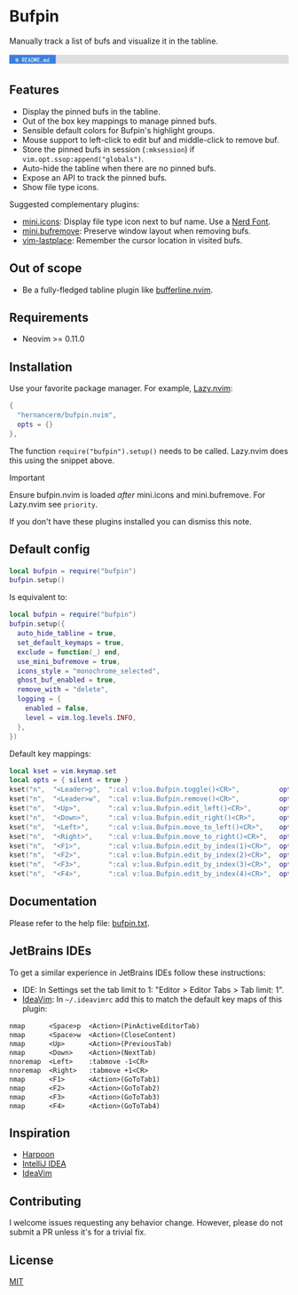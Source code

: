 # Bufpin

Manually track a list of bufs and visualize it in the tabline.

<div align=center>
  <img src="media/demo.gif" alt="bufpin.nvim demo" />
</div>
<!--
nvim \
  README.md \
  Makefile \
  scripts/minidoc.lua \
  scripts/testdocs_init.lua \
  lua/bufpin/hsluv.lua \
  lua/bufpin/init.lua
:SatelliteDisable
:%bd|e#|lua Bufpin.pin(vim.fn.bufnr())
Recording width/height: 215x14 (https://getkap.co/)
On .editorconfig `max_line_length`s to: 0
-->

## Features

- Display the pinned bufs in the tabline.
- Out of the box key mappings to manage pinned bufs.
- Sensible default colors for Bufpin's highlight groups.
- Mouse support to left-click to edit buf and middle-click to remove buf.
- Store the pinned bufs in session (`:mksession`) if `vim.opt.ssop:append("globals")`.
- Auto-hide the tabline when there are no pinned bufs.
- Expose an API to track the pinned bufs.
- Show file type icons.

Suggested complementary plugins:

- [mini.icons](https://github.com/echasnovski/mini.icons):
  Display file type icon next to buf name. Use a [Nerd Font](https://www.nerdfonts.com/).
- [mini.bufremove](https://github.com/echasnovski/mini.bufremove):
  Preserve window layout when removing bufs.
- [vim-lastplace](https://github.com/farmergreg/vim-lastplace):
  Remember the cursor location in visited bufs.

## Out of scope

- Be a fully-fledged tabline plugin like
  [bufferline.nvim](https://github.com/akinsho/bufferline.nvim).

## Requirements

- Neovim >= 0.11.0

## Installation

Use your favorite package manager. For example, [Lazy.nvim](https://github.com/folke/lazy.nvim):

```lua
{
  "hernancerm/bufpin.nvim",
  opts = {}
},
```

The function `require("bufpin").setup()` needs to be called. Lazy.nvim does this using the snippet
above.

> [!IMPORTANT]
> Ensure bufpin.nvim is loaded _after_ mini.icons and mini.bufremove. For Lazy.nvim see `priority`.
>
> If you don't have these plugins installed you can dismiss this note.

## Default config

```lua
local bufpin = require("bufpin")
bufpin.setup()
```

Is equivalent to:

```lua
local bufpin = require("bufpin")
bufpin.setup({
  auto_hide_tabline = true,
  set_default_keymaps = true,
  exclude = function(_) end,
  use_mini_bufremove = true,
  icons_style = "monochrome_selected",
  ghost_buf_enabled = true,
  remove_with = "delete",
  logging = {
    enabled = false,
    level = vim.log.levels.INFO,
  },
})
```

Default key mappings:

```lua
local kset = vim.keymap.set
local opts = { silent = true }
kset("n",  "<Leader>p",  ":cal v:lua.Bufpin.toggle()<CR>",          opts)
kset("n",  "<Leader>w",  ":cal v:lua.Bufpin.remove()<CR>",          opts)
kset("n",  "<Up>",       ":cal v:lua.Bufpin.edit_left()<CR>",       opts)
kset("n",  "<Down>",     ":cal v:lua.Bufpin.edit_right()<CR>",      opts)
kset("n",  "<Left>",     ":cal v:lua.Bufpin.move_to_left()<CR>",    opts)
kset("n",  "<Right>",    ":cal v:lua.Bufpin.move_to_right()<CR>",   opts)
kset("n",  "<F1>",       ":cal v:lua.Bufpin.edit_by_index(1)<CR>",  opts)
kset("n",  "<F2>",       ":cal v:lua.Bufpin.edit_by_index(2)<CR>",  opts)
kset("n",  "<F3>",       ":cal v:lua.Bufpin.edit_by_index(3)<CR>",  opts)
kset("n",  "<F4>",       ":cal v:lua.Bufpin.edit_by_index(4)<CR>",  opts)
```

## Documentation

Please refer to the help file: [bufpin.txt](./doc/bufpin.txt).

## JetBrains IDEs

To get a similar experience in JetBrains IDEs follow these instructions:

- IDE: In Settings set the tab limit to 1: "Editor > Editor Tabs > Tab limit: 1".
- [IdeaVim](https://github.com/JetBrains/ideavim): In `~/.ideavimrc` add this to match the default
  key maps of this plugin:

```vim
nmap      <Space>p  <Action>(PinActiveEditorTab)
nmap      <Space>w  <Action>(CloseContent)
nmap      <Up>      <Action>(PreviousTab)
nmap      <Down>    <Action>(NextTab)
nnoremap  <Left>    :tabmove -1<CR>
nnoremap  <Right>   :tabmove +1<CR>
nmap      <F1>      <Action>(GoToTab1)
nmap      <F2>      <Action>(GoToTab2)
nmap      <F3>      <Action>(GoToTab3)
nmap      <F4>      <Action>(GoToTab4)
```

## Inspiration

- [Harpoon](https://github.com/ThePrimeagen/harpoon)
- [IntelliJ IDEA](https://www.jetbrains.com/idea/)
- [IdeaVim](https://github.com/JetBrains/ideavim)

## Contributing

I welcome issues requesting any behavior change. However, please do not submit a PR unless it's for
a trivial fix.

## License

[MIT](./LICENSE)
